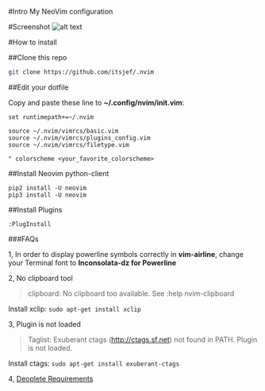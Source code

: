 #Intro
My NeoVim configuration

#Screenshot
![alt text](https://raw.githubusercontent.com/itsjef/vimrc/268a15b54aef9669228837592ea0153252376043/screenshot.png "Gruvbox Dark High Contrast")

#How to install

##Clone this repo
```bash
git clone https://github.com/itsjef/.nvim
```

##Edit your dotfile

Copy and paste these line to __~/.config/nvim/init.vim__:
```vimL
set runtimepath+=~/.nvim

source ~/.nvim/vimrcs/basic.vim
source ~/.nvim/vimrcs/plugins_config.vim
source ~/.nvim/vimrcs/filetype.vim

" colorscheme <your_favorite_colorscheme>
```

##Install Neovim python-client
```
pip2 install -U neovim
pip3 install -U neovim
```

##Install Plugins
```
:PlugInstall
```

###FAQs

1, In order to display powerline symbols correctly in __vim-airline__, change your Terminal font to __Inconsolata-dz for Powerline__

2, No clipboard tool
> clipboard: No clipboard too available. See :help nvim-clipboard

Install xclip: `sudo apt-get install xclip`

3, Plugin is not loaded
> Taglist: Exuberant ctags (http://ctags.sf.net) not found in PATH. Plugin is not loaded.

Install ctags: `sudo apt-get install exuberant-ctags`

4, [Deoplete Requirements](https://github.com/Shougo/deoplete.nvim)
